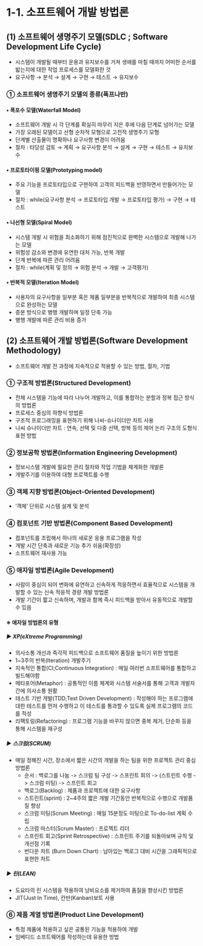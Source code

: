 # 1-1. 소프트웨어 개발 방법론

## (1) 소프트웨어 생명주기 모델(SDLC ; Software Development Life Cycle)
- 시스템이 개발될 때부터 운용과 유지보수를 거쳐 생애를 마칠 때까지 어떠한 순서를 밟는지에 대한 작업 프로세스를 모델화한 것
- 요구사항 → 분석 → 설계 → 구현 → 테스트 → 유지보수

### ① 소프트웨어 생명주기 모델의 종류(폭프나반)

#### • 폭포수 모델(Waterfall Model)
- 소프트웨어 개발 시 각 단계를 확실히 마무리 지은 후에 다음 단계로 넘어가는 모델
- 가장 오래된 모델이고 선형 순차적 모형으로 고전적 생명주기 모형
- 단계별 산출물이 명확하나 요구사항 변경이 어려움
- 절차 : 타당성 검토 → 계획 → 요구사항 분석 → 설계 → 구현 → 테스트 → 유지보수

#### • 프로토타이핑 모델(Prototyping model)
- 주요 기능을 프로토타입으로 구현하여 고객의 피드백을 반영하면서 만들어가는 모델
- 절차 : while(요구사항 분석 → 프로토타입 개발 → 프로토타입 평가) → 구현 → 테스트

#### • 나선형 모델(Spiral Model)
- 시스템 개발 시 위험을 최소화하기 위해 점진적으로 완벽한 시스템으로 개발해 나가는 모델
- 위험성 감소와 변경에 유연한 대처 가능, 반복 개발
- 단계 반복에 따른 관리 어려움
- 절차 : while(계획 및 정의 → 위험 분석 → 개발 → 고객평가)

#### • 반복적 모델(Iteration Model)
- 사용자의 요구사항을 일부분 혹은 제품 일부분을 반복적으로 개발하여 최종 시스템으로 완성하는 모델
- 증분 방식으로 병행 개발하며 일정 단축 가능
- 병행 개발에 따른 관리 비용 증가

## (2) 소프트웨어 개발 방법론(Software Development Methodology)
- 소프트웨어 개발 전 과정에 지속적으로 적용할 수 있는 방법, 절차, 기법

### ① 구조적 방법론(Structured Development)
- 전체 시스템을 기능에 따라 나누어 개발하고, 이를 통합하는 분할과 정복 접근 방식의 방법론
- 프로세스 중심의 하향식 방법론
- 구조적 프로그래밍을 표현하기 위해 나씨-슈나이더만 차트 사용
- 나씨 슈나이더만 차트 : 연속, 선택 및 다중 선택, 방복 등의 제어 논리 구조의 도형식 표현 방법

### ② 정보공학 방법론(Information Engineering Development)
- 정보시스템 개발에 필요한 관리 절차와 작업 기법을 체계화한 개발론
- 개발주기를 이용하여 대형 프로젝트를 수행

### ③ 객체 지향 방법론(Object-Oriented Development)
- ‘객체’ 단위로 시스템 설계 및 분석

### ④ 컴포넌트 기반 방법론(Component Based Development)
- 컴포넌트를 조립해서 하나의 새로운 응용 프로그램을 작성
- 개발 시간 단축과 새로운 기능 추가 쉬움(확장성)
- 소프트웨어 재사용 가능

### ⑤ 애자일 방법론(Agile Development)
- 사람이 중심이 되어 변화에 유연하고 신속하게 적응하면서 효율적으로 시스템을 개발할 수 있는 신속 적응적 경량 개발 방법론
- 개발 기간이 짧고 신속하며, 개발과 함께 즉시 피드백을 받아서 유동적으로 개발할 수 있음

#### ※ 애자일 방법론의 유형
##### ▶ XP(eXtreme Programming)
- 의사소통 개선과 즉각적 피드백으로 소프트웨어 품질을 높이기 위한 방법론
- 1~3주의 반복(Iteration) 개발주기
- 지속적인 통합(CI;Continuous Integration) : 매일 여러번 소프트웨어를 통합하고 빌드해야함
- 메타포어(Metaphor) : 공통적인 이름 체계와 시스템 서술서를 통해 고객과 개발자 간에 의사소통 원활
- 테스트 기반 개발(TDD;Test Driven Development) : 작성해야 하는 프로그램에 대한 테스트를 먼저 수행하고 이 테스트를 통과할 수 있도록 실제 프로그램의 코드를 적성
- 리팩토링(Refactoring) : 프로그램 기능을 바꾸지 않으면 중복 제거, 단순화 등을 통해 시스템을 재구성

##### ▶ 스크럼(SCRUM)
- 매일 정해진 시간, 장소에서 짧은 시간의 개발을 하는 팀을 위한 프로젝트 관리 중심 방법론
  - 순서 : 백로그를 나눔 -> 스크럼 팀 구성 -> 스프린트 회의 -> (스트린트 수행 -> 스크럼 미팅) -> 스프린트 회고
  - 백로그(Backlog) : 제품과 프로젝트에 대한 요구사항
  - 스트린트(sprint) : 2~4주의 짧은 개발 기간동안 반복적으로 수행으로 개발품 질 향상
  - 스크럼 미팅(Scrum Meeting) : 매일 15분정도 미팅으로 To-do-list 계획 수립
  - 스크럼 마스터(Scrum Master) : 프로젝트 리더
  - 스프린트 회고(Sprint Retrospective) : 스프린트 주기를 되돌아보며 규칙 및 개선점 기록
  - 번다운 차트 (Burn Down Chart) : 남아있는 백로그 대비 시간을 그래픽적으로 표현한 차트

##### ▶ 린(LEAN)
- 도요타의 린 시스템을 적용하여 낭비요소를 제거하여 품질을 향상시킨 방법론
- JIT(Just In Time), 칸반(Kanban)보트 사용

### ⑥ 제품 계열 방법론(Product Line Development)
- 특정 제품에 적용하고 싶은 공통된 기능을 적용하여 개발
- 임베디드 소프트웨어를 작성하는데 유용한 방법
